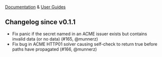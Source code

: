 [Documentation](https://github.com/jetstack/cert-manager/tree/master/docs) & [User Guides](https://github.com/jetstack/cert-manager/tree/master/docs/user-guides)

## Changelog since v0.1.1

* Fix panic if the secret named in an ACME issuer exists but contains invalid data (or no data) (#165, @munnerz)
* Fix bug in ACME HTTP01 solver causing self-check to return true before paths have propagated (#166, @munnerz)

